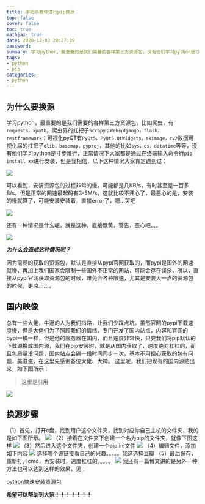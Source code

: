 ```yaml
---
title: 手把手教你进行pip换源
top: false
cover: false
toc: true
mathjax: true
date: 2020-12-03 20:27:39
password:
summary: 学习python，最重要的是我们需要的各样第三方资源包，没有他们学习python是寸步难行，正常情况下大家都是通过在终端输入命令行pip install xx进行安装，但是一般下载都是非常缓慢的，因此就需要自己去换源，加快资源包下载速度。
tags: 
- python
- pip
categories: 
- python
---
```


## 为什么要换源
学习python，最重要的是我们需要的各样第三方资源包，比如爬虫，有`requests，xpath`，爬虫界的扛把子`Scrapy；Web有django，flask，restframework`；可视化pyQT有`PyQt5，PyQt5.QtWidgets，skimage，cv2`数据可视化届的扛把子`dlib，basemap，pyproj`，其他的比如`sys，os，datatime`等等，没有他们学习python是寸步难行，正常情况下大家都是通过在终端输入命令行`pip install xx`进行安装，但是我相信，以下这种情况大家肯定遇到过：

![](https://img-blog.csdnimg.cn/20200316194419813.png)

可以看到，安装资源包的过程非常的慢，可能都是几KB/s，有时甚至是一百多B/s，但是正常的网速最起码有3-5M/s，这就比较不开心了，最恶心的是，安装的慢就算了，可能安装安装着，直接error了，嗯...哭吧

![](https://img-blog.csdnimg.cn/20200316194520677.png)

还有一种情况是什么呢，就是这种，直接飘黄，警告，恶心吧。。。

![](https://img-blog.csdnimg.cn/2020031619452719.png)

***为什么会造成这种情况呢？***

因为需要的获取的资源包，默认是直接从pypi官网获取的，而pypi是国外的网速就慢，再加上我们国家会限制一些国外不正常的网站，可能会存在误杀，所以，直接从pypi官网获取资源包的时候，难免会各种限速，尤其是安装大一点的资源包的时候，更凉。。。。。

## 国内映像
总有一些大佬，牛逼的人为我们指路，让我们少踩点坑。虽然官网的pypi下载速度慢，但是大佬们为了照顾我们的情绪，专门开发了国内站点，内容和官网的pypi一模一样，但是他的服务器在国内，而且速度非常快，只要我们将pip默认的下载源换成国内源，我们在pip安装时，就是从国内获取了，速度绝对杠杠的，而且包质量没问题，国内站点会隔一段时间同步一次，基本不用担心获取的包有问题，美滋滋，在这里先感谢各位大佬、大神。
  这里呢，我们把现有的国内源贴出来，如下图所示：
  

> 这里是引用

![](https://img-blog.csdnimg.cn/2020031619472466.png)
 ## 换源步骤
（1）首先，打开c盘，找到用户这个文件夹，找到对应你自己主机的文件夹，我的是如下图所示。
![](https://img-blog.csdnimg.cn/20200316194831891.png)
（2）接着在文件夹下创建一个名为pip的文件夹，就像下图这样
![](https://img-blog.csdnimg.cn/20200316194838851.png)
（3）然后进入这个文件夹，创建一个pip.ini文件
![](https://img-blog.csdnimg.cn/20200316194845398.png)
（4）编辑文件，添加如下内容
![](https://img-blog.csdnimg.cn/20200316194852623.png)
选择哪个源链接看自己的兴趣。。。。。我这选择豆瓣
（5）最后保存，重新打开cmd，再安装时，速度杠杠的。。。。。
![](https://img-blog.csdnimg.cn/20200316194858861.png)
我还有一篇博文讲的是另外一种方法也可以达到这样的效果，见：

[python快速安装资源包](https://blog.csdn.net/ywsydwsbn/article/details/104896612)


**~~希望可以帮助到大家！！！！！！！~~** 